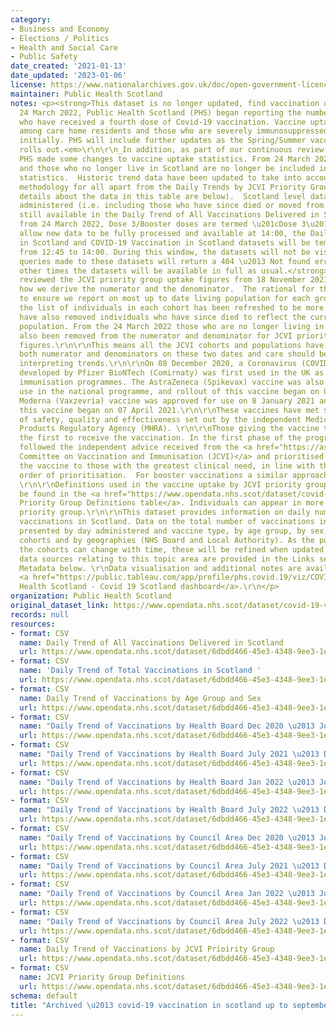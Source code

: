 ```yaml
---
category:
- Business and Economy
- Elections / Politics
- Health and Social Care
- Public Safety
date_created: '2021-01-13'
date_updated: '2023-01-06'
license: https://www.nationalarchives.gov.uk/doc/open-government-licence/version/3/
maintainer: Public Health Scotland
notes: <p><strong>This dataset is no longer updated, find vaccination data <a href="https://www.opendata.nhs.scot/dataset/flu-covid-vaccinations">here</a></strong>\r\n\r\n_From
  24 March 2022, Public Health Scotland (PHS) began reporting the number of people
  who have received a fourth dose of Covid-19 vaccination. Vaccine uptake statistics
  among care home residents and those who are severely immunosuppressed will be reported
  initially. PHS will include further updates as the Spring/Summer vaccination programme
  rolls out.<em>\r\n\r\n_In addition, as part of our continuous review of reporting,
  PHS made some changes to vaccine uptake statistics. From 24 March 2022, the deceased
  and those who no longer live in Scotland are no longer be included in vaccine uptake
  statistics.  Historic trend data have been updated to take into account this new
  methodology for all apart from the Daily Trends by JCVI Priority Group table (more
  details about the data in this table are below).  Scotland level data for all vaccinations
  administered (i.e. including those who have since died or moved from Scotland) are
  still available in the Daily Trend of All Vaccinations Delivered in Scotland table.</em>\r\n\r\n_Also
  from 24 March 2022, Dose 3/Booster doses are termed \u201cDose 3\u201d._\r\n\r\n<strong>To
  allow new data to be fully processed and available at 14:00, the Daily COVID-19
  in Scotland and COVID-19 Vaccination in Scotland datasets will be temporarily unavailable
  from 12:45 to 14:00. During this window, the datasets will not be visible and any
  queries made to these datasets will return a 404 \u2013 Not found error. At all
  other times the datasets will be available in full as usual.</strong>\r\n\r\nPHS
  reviewed the JCVI priority group uptake figures from 18 November 2021, specifically
  how we derive the numerator and the denominator.  The rational for the change is
  to ensure we report on most up to date living population for each group.  For this,
  the list of individuals in each cohort has been refreshed to be more current.  We
  have also removed individuals who have since died to reflect the current living
  population. From the 24 March 2022 those who are no longer living in Scotland have
  also been removed from the numerator and denominator for JCVI priority group uptake
  figures.\r\n\r\nThis means all the JCVI cohorts and populations have changed for
  both numerator and denominators on these two dates and care should be taken when
  interpreting trends.\r\n\r\nOn 08 December 2020, a Coronavirus (COVID-19) vaccine
  developed by Pfizer BioNTech (Comirnaty) was first used in the UK as part of national
  immunisation programmes. The AstraZeneca (Spikevax) vaccine was also approved for
  use in the national programme, and rollout of this vaccine began on 04 January 2021.
  Moderna (Vaxzevria) vaccine was approved for use on 8 January 2021 and rollout of
  this vaccine began on 07 April 2021.\r\n\r\nThese vaccines have met strict standards
  of safety, quality and effectiveness set out by the independent Medicines and Healthcare
  Products Regulatory Agency (MHRA). \r\n\r\nThose giving the vaccine to others were
  the first to receive the vaccination. In the first phase of the programme, NHS Scotland
  followed the independent advice received from the <a href="https://assets.publishing.service.gov.uk/government/uploads/system/uploads/attachment_data/file/948353/Priority_groups_for_coronavirus__COVID-19__vaccination_-_advice_from_the_JCVI__2_December_2020.pdf">Joint
  Committee on Vaccination and Immunisation (JCVI)</a> and prioritised delivery of
  the vaccine to those with the greatest clinical need, in line with the recommended
  order of prioritisation.  For booster vaccinations a similar approach has been adopted.
  \r\n\r\nDefinitions used in the vaccine uptake by JCVI priority group resource can
  be found in the <a href="https://www.opendata.nhs.scot/dataset/covid-19-vaccination-in-scotland/resource/29e8ab8e-065a-4f92-ab70-4371d757633b">JCVI
  Priority Group Definitions table</a>. Individuals can appear in more than one JCVI
  priority group.\r\n\r\nThis dataset provides information on daily number of COVID
  vaccinations in Scotland. Data on the total number of vaccinations in Scotland is
  presented by day administered and vaccine type, by age group, by sex, by non-age
  cohorts and by geographies (NHS Board and Local Authority). As the population in
  the cohorts can change with time, these will be refined when updated data are available.\r\n\r\nAdditional
  data sources relating to this topic area are provided in the Links section of the
  Metadata below. \r\nData visualisation and additional notes are available on the
  <a href="https://public.tableau.com/app/profile/phs.covid.19/viz/COVID-19DailyDashboard_15960160643010/Overview">Public
  Health Scotland - Covid 19 Scotland dashboard</a>.\r\n</p>
organization: Public Health Scotland
original_dataset_link: https://www.opendata.nhs.scot/dataset/covid-19-vaccination-in-scotland
records: null
resources:
- format: CSV
  name: Daily Trend of All Vaccinations Delivered in Scotland
  url: https://www.opendata.nhs.scot/dataset/6dbdd466-45e3-4348-9ee3-1eac72b5a592/resource/db27a16d-52e1-45e4-bd97-d13831548393/download/all_delivered_vacc_scot_20220914.csv
- format: CSV
  name: 'Daily Trend of Total Vaccinations in Scotland '
  url: https://www.opendata.nhs.scot/dataset/6dbdd466-45e3-4348-9ee3-1eac72b5a592/resource/42f17a3c-a4db-4965-ba68-3dffe6bca13a/download/daily_vacc_scot_20220914.csv
- format: CSV
  name: Daily Trend of Vaccinations by Age Group and Sex
  url: https://www.opendata.nhs.scot/dataset/6dbdd466-45e3-4348-9ee3-1eac72b5a592/resource/9b99e278-b8d8-47df-8d7a-a8cf98519ac1/download/daily_vacc_age_sex_20220914.csv
- format: CSV
  name: "Daily Trend of Vaccinations by Health Board Dec 2020 \u2013 June 2021"
  url: https://www.opendata.nhs.scot/dataset/6dbdd466-45e3-4348-9ee3-1eac72b5a592/resource/758f72d6-7371-4eee-9e6b-0b0798470d7e/download/daily_vacc_hb_2021_part_1_20220914.csv
- format: CSV
  name: "Daily Trend of Vaccinations by Health Board July 2021 \u2013 Dec 2021"
  url: https://www.opendata.nhs.scot/dataset/6dbdd466-45e3-4348-9ee3-1eac72b5a592/resource/09f5073d-2b7a-4c95-9fb3-d59c9da3fbd4/download/daily_vacc_hb_2021_part_2_20220914.csv
- format: CSV
  name: "Daily Trend of Vaccinations by Health Board Jan 2022 \u2013 June 2022"
  url: https://www.opendata.nhs.scot/dataset/6dbdd466-45e3-4348-9ee3-1eac72b5a592/resource/8f7b64b1-eb53-43e9-b888-45af0bc25505/download/daily_vacc_hb_2022_part_1_20220914.csv
- format: CSV
  name: "Daily Trend of Vaccinations by Health Board July 2022 \u2013 Dec 2022"
  url: https://www.opendata.nhs.scot/dataset/6dbdd466-45e3-4348-9ee3-1eac72b5a592/resource/789bc61c-1385-4bbe-a040-9a7ab495f2fd/download/daily_vacc_hb_2022_part_2_20220914.csv
- format: CSV
  name: "Daily Trend of Vaccinations by Council Area Dec 2020 \u2013 June 2021"
  url: https://www.opendata.nhs.scot/dataset/6dbdd466-45e3-4348-9ee3-1eac72b5a592/resource/d5ffffc0-f6f3-4b76-8f38-71ccfd7747a4/download/daily_vacc_la_2021_part_1_20220914.csv
- format: CSV
  name: "Daily Trend of Vaccinations by Council Area July 2021 \u2013 Dec 2021"
  url: https://www.opendata.nhs.scot/dataset/6dbdd466-45e3-4348-9ee3-1eac72b5a592/resource/70e10191-6607-4f67-8132-ce14f57cbb28/download/daily_vacc_la_2021_part_2_20220914.csv
- format: CSV
  name: "Daily Trend of Vaccinations by Council Area Jan 2022 \u2013 June 2022"
  url: https://www.opendata.nhs.scot/dataset/6dbdd466-45e3-4348-9ee3-1eac72b5a592/resource/03323275-7985-41b9-b657-7d3be9ca9b19/download/daily_vacc_la_2022_part_1_20220914.csv
- format: CSV
  name: "Daily Trend of Vaccinations by Council Area July 2022 \u2013 Dec 2022"
  url: https://www.opendata.nhs.scot/dataset/6dbdd466-45e3-4348-9ee3-1eac72b5a592/resource/64d24cf5-c33b-4035-8e1f-58902dac624a/download/daily_vacc_la_2022_part_2_20220914.csv
- format: CSV
  name: Daily Trend of Vaccinations by JCVI Prioirity Group
  url: https://www.opendata.nhs.scot/dataset/6dbdd466-45e3-4348-9ee3-1eac72b5a592/resource/d442b584-fe34-4c8d-acd0-3de9ac568eaf/download/daily_vacc_jcvi_20220914.csv
- format: CSV
  name: JCVI Priority Group Definitions
  url: https://www.opendata.nhs.scot/dataset/6dbdd466-45e3-4348-9ee3-1eac72b5a592/resource/29e8ab8e-065a-4f92-ab70-4371d757633b/download/jcvi-table_20220201.xlsx
schema: default
title: "Archived \u2013 covid-19 vaccination in scotland up to september 2022"
---
```

